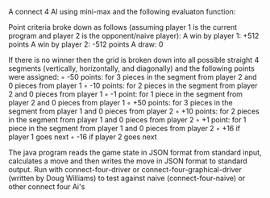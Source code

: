 A connect 4 AI using mini-max and the following evaluaton function: 

Point criteria broke down as follows (assuming player 1 is the current program and player 2 is the opponent/naive player):
A win by player 1: +512 points
A win by player 2: -512 points
A draw: 0

If there is no winner then the grid is broken down into all possible straight 4 segments (vertically, horizontally, and diagonally) and the following points were assigned:
◦ -50 points: for 3 pieces in the segment from player 2 and 0 pieces from player 1
◦ -10 points: for 2 pieces in the segment from player 2 and 0 pieces from player 1
◦ -1 point: for 1 piece in the segment from player 2 and 0 pieces from player 1
◦ +50 points: for 3 pieces in the segment from player 1 and 0 pieces from player 2
◦ +10 points: for 2 pieces in the segment from player 1 and 0 pieces from player 2
◦ +1 point: for 1 piece in the segment from player 1 and 0 pieces from player 2
◦ +16 if player 1 goes next
◦ -16 if player 2 goes next

The java program reads the game state in JSON format from standard input, calculates a move and then writes the move in JSON format to standard output.
Run with connect-four-driver or connect-four-graphical-driver (written by Doug Williams) to test against naive (connect-four-naive) or other connect four Ai's
